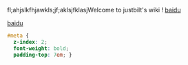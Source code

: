 fl;ahjslkfhjawkls;jf;aklsjfklasjWelcome to justbilt's wiki !
[baidu](http://www.baidu.com/)

[baidu](www.baidu.com)


```css
#meta {
  z-index: 2;
  font-weight: bold;
  padding-top: 7em; }
```